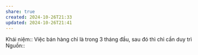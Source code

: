 ```yaml
---
share: true
created: 2024-10-26T21:33
updated: 2024-10-26T21:41
---
```

Khái niệm:: 
Việc bán hàng chỉ là trong 3 tháng đầu, sau đó thì chỉ cần duy trì 
Nguồn:: 
